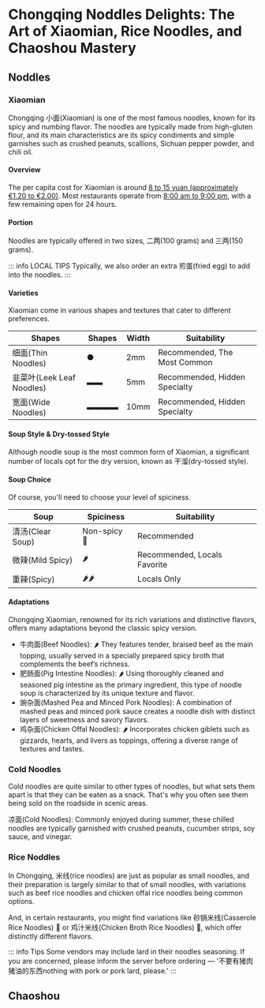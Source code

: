 # Chongqing Noddles Delights: The Art of Xiaomian, Rice Noodles, and Chaoshou Mastery

## Noddles

### Xiaomian

Chongqing <Speech>小面</Speech>(Xiaomian) is one of the most famous noodles, known for its spicy and numbing flavor. The noodles are typically made from high-gluten flour, and its main characteristics are its spicy condiments and simple garnishes such as crushed peanuts, scallions, Sichuan pepper powder, and chili oil.

#### Overview

The per capita cost for Xiaomian is around <u>8 to 15 yuan (approximately €1.20 to €2.00)</u>.
Most restaurants operate from <u>8:00 am to 9:00 pm</u>, with a few remaining open for 24 hours.

#### Portion

Noodles are typically offered in two sizes, <Speech>二两</Speech>(100 grams) and <Speech>三两</Speech>(150 grams).

::: info LOCAL TIPS
Typically, we also order an extra <Speech>煎蛋</Speech>(fried egg) to add into the noodles.
:::

#### Varieties

Xiaomian come in various shapes and textures that cater to different preferences. 

<table>
  <thead>
    <tr>
      <th>Shapes</th>
      <th>Shapes</th>
      <th>Width</th>
      <th>Suitability</th>
    </tr>
  </thead>
  <tbody>
    <tr>
      <td><Speech>细面</Speech>(Thin Noodles)</td>
      <td>●</td>
      <td>2mm</td>
      <td>Recommended, The Most Common</td>
    </tr>
    <tr>
      <td><Speech>韭菜叶</Speech>(Leek Leaf Noodles)</td>
      <td>▬▬</td>
      <td>5mm</td>
      <td>Recommended, Hidden Specialty</td>
    </tr>
    <tr>
      <td><Speech>宽面</Speech>(Wide Noodles)</td>
      <td>▬▬▬▬</td>
      <td>10mm</td>
      <td>Recommended, Hidden Specialty</td>
    </tr>
  </tbody>
</table>

#### Soup Style & Dry-tossed Style

Although noodle soup is the most common form of Xiaomian, a significant number of locals opt for the dry version, known as <Speech as="甘溜">干溜</Speech>(dry-tossed style).

#### Soup Choice

Of course, you'll need to choose your level of spiciness.

<table>
  <thead>
    <tr>
      <th>Soup</th>
      <th>Spiciness</th>
      <th>Suitability</th>
    </tr>
  </thead>
  <tbody>
    <tr>
      <td><Speech>清汤</Speech>(Clear Soup)</td>
      <td>Non-spicy 🥬</td>
      <td>Recommended</td>
    </tr>
    <tr>
      <td><Speech>微辣</Speech>(Mild Spicy)</td>
      <td>🌶️</td>
      <td>Recommended, Locals Favorite</td>
    </tr>
    <tr>
      <td><Speech>重辣</Speech>(Spicy)</td>
      <td>🌶️🌶️</td>
      <td>Locals Only</td>
    </tr>
  </tbody>
</table>

#### Adaptations

Chongqing Xiaomian, renowned for its rich variations and distinctive flavors, offers many adaptations beyond the classic spicy version. 
- <Speech>牛肉面</Speech>(Beef Noodles): 🌶️ They features tender, braised beef as the main topping, usually served in a specially prepared spicy broth that complements the beef’s richness.
- <Speech>肥肠面</Speech>(Pig Intestine Noodles): 🌶️ Using thoroughly cleaned and seasoned pig intestine as the primary ingredient, this type of noodle soup is characterized by its unique texture and flavor.
- <Speech>豌杂面</Speech>(Mashed Pea and Minced Pork Noodles): A combination of mashed peas and minced pork sauce creates a noodle dish with distinct layers of sweetness and savory flavors.
- <Speech>鸡杂面</Speech>(Chicken Offal Noodles): 🌶️ Incorporates chicken giblets such as gizzards, hearts, and livers as toppings, offering a diverse range of textures and tastes.

### Cold Noodles

Cold noodles are quite similar to other types of noodles, but what sets them apart is that they can be eaten as a snack. That's why you often see them being sold on the roadside in scenic areas.

<Speech>凉面</Speech>(Cold Noodles): Commonly enjoyed during summer, these chilled noodles are typically garnished with crushed peanuts, cucumber strips, soy sauce, and vinegar.

### Rice Noddles

In Chongqing, <speech>米线</speech>(rice noodles) are just as popular as small noodles, and their preparation is largely similar to that of small noodles, with variations such as beef rice noodles and chicken offal rice noodles being common options.

And, in certain restaurants, you might find variations like  <speech>砂锅米线</speech>(Casserole Rice Noodles) 🥬 or <speech>鸡汁米线</speech>(Chicken Broth Rice Noodles) 🥬, which offer distinctly different flavors.

::: info Tips
Some vendors may include lard in their noodles seasoning. If you are concerned, please inform the server before ordering — '<Speech>不要有猪肉猪油的东西</Speech>nothing with pork or pork lard, please.'
:::

## Chaoshou
